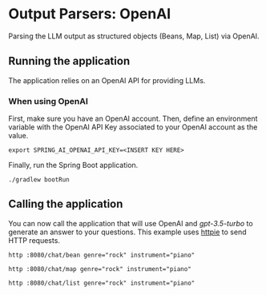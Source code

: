 # Output Parsers: OpenAI

Parsing the LLM output as structured objects (Beans, Map, List) via OpenAI.

## Running the application

The application relies on an OpenAI API for providing LLMs.

### When using OpenAI

First, make sure you have an OpenAI account.
Then, define an environment variable with the OpenAI API Key associated to your OpenAI account as the value.

```shell
export SPRING_AI_OPENAI_API_KEY=<INSERT KEY HERE>
```

Finally, run the Spring Boot application.

```shell
./gradlew bootRun
```

## Calling the application

You can now call the application that will use OpenAI and _gpt-3.5-turbo_ to generate an answer to your questions.
This example uses [httpie](https://httpie.io) to send HTTP requests.

```shell
http :8080/chat/bean genre="rock" instrument="piano"
```

```shell
http :8080/chat/map genre="rock" instrument="piano"
```

```shell
http :8080/chat/list genre="rock" instrument="piano"
```
